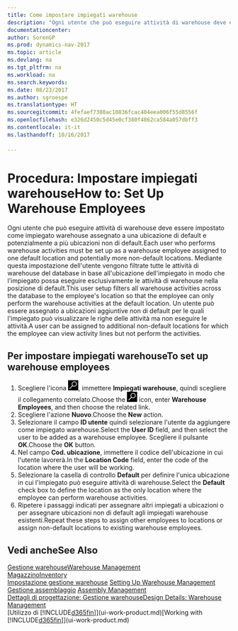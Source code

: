 ```yaml
---
title: Come impostare impiegati warehouse
description: "Ogni utente che può eseguire attività di warehouse deve essere impostato come impiegato warehouse assegnato a una ubicazione di default e potenzialmente a più ubicazioni non di default."
documentationcenter: 
author: SorenGP
ms.prod: dynamics-nav-2017
ms.topic: article
ms.devlang: na
ms.tgt_pltfrm: na
ms.workload: na
ms.search.keywords: 
ms.date: 08/23/2017
ms.author: sgroespe
ms.translationtype: HT
ms.sourcegitcommit: 4fefaef7380ac10836fcac404eea006f55d8556f
ms.openlocfilehash: e326d2450c5d45e0cf380f4862ca584a057dbff3
ms.contentlocale: it-it
ms.lasthandoff: 10/16/2017

---
```

# <a name="how-to-set-up-warehouse-employees"></a><span data-ttu-id="c6f74-103">Procedura: Impostare impiegati warehouse</span><span class="sxs-lookup"><span data-stu-id="c6f74-103">How to: Set Up Warehouse Employees</span></span>
<span data-ttu-id="c6f74-104">Ogni utente che può eseguire attività di warehouse deve essere impostato come impiegato warehouse assegnato a una ubicazione di default e potenzialmente a più ubicazioni non di default.</span><span class="sxs-lookup"><span data-stu-id="c6f74-104">Each user who performs warehouse activities must be set up as a warehouse employee assigned to one default location and potentially more non-default locations.</span></span> <span data-ttu-id="c6f74-105">Mediante questa impostazione dell'utente vengono filtrate tutte le attività di warehouse del database in base all'ubicazione dell'impiegato in modo che l'impiegato possa eseguire esclusivamente le attività di warehouse nella posizione di default.</span><span class="sxs-lookup"><span data-stu-id="c6f74-105">This user setup filters all warehouse activities across the database to the employee's location so that the employee can only perform the warehouse activities at the default location.</span></span> <span data-ttu-id="c6f74-106">Un utente può essere assegnato a ubicazioni aggiuntive non di default per le quali l'impiegato può visualizzare le righe delle attività ma non eseguire le attività.</span><span class="sxs-lookup"><span data-stu-id="c6f74-106">A user can be assigned to additional non-default locations for which the employee can view activity lines but not perform the activities.</span></span>

## <a name="to-set-up-warehouse-employees"></a><span data-ttu-id="c6f74-107">Per impostare impiegati warehouse</span><span class="sxs-lookup"><span data-stu-id="c6f74-107">To set up warehouse employees</span></span>  
1.  <span data-ttu-id="c6f74-108">Scegliere l'icona ![Cerca pagina o report](media/ui-search/search_small.png "Cerca pagina o report"), immettere **Impiegati warehouse**, quindi scegliere il collegamento correlato.</span><span class="sxs-lookup"><span data-stu-id="c6f74-108">Choose the ![Search for Page or Report](media/ui-search/search_small.png "Search for Page or Report icon") icon, enter **Warehouse Employees**, and then choose the related link.</span></span>  
2. <span data-ttu-id="c6f74-109">Scegliere l'azione **Nuovo**.</span><span class="sxs-lookup"><span data-stu-id="c6f74-109">Choose the **New** action.</span></span>  
3. <span data-ttu-id="c6f74-110">Selezionare il campo **ID utente** quindi selezionare l'utente da aggiungere come impiegato warehouse.</span><span class="sxs-lookup"><span data-stu-id="c6f74-110">Select the **User ID** field, and then select the user to be added as a warehouse employee.</span></span> <span data-ttu-id="c6f74-111">Scegliere il pulsante **OK**.</span><span class="sxs-lookup"><span data-stu-id="c6f74-111">Choose the **OK** button.</span></span>  
6.  <span data-ttu-id="c6f74-112">Nel campo **Cod. ubicazione**, immettere il codice dell'ubicazione in cui l'utente lavorerà.</span><span class="sxs-lookup"><span data-stu-id="c6f74-112">In the **Location Code** field, enter the code of the location where the user will be working.</span></span>  
7.  <span data-ttu-id="c6f74-113">Selezionare la casella di controllo **Default** per definire l'unica ubicazione in cui l'impiegato può eseguire attività di warehouse.</span><span class="sxs-lookup"><span data-stu-id="c6f74-113">Select the **Default** check box to define the location as the only location where the employee can perform warehouse activities.</span></span>  
8.  <span data-ttu-id="c6f74-114">Ripetere i passaggi indicati per assegnare altri impiegati a ubicazioni o per assegnare ubicazioni non di default agli impiegati warehouse esistenti.</span><span class="sxs-lookup"><span data-stu-id="c6f74-114">Repeat these steps to assign other employees to locations or assign non-default locations to existing warehouse employees.</span></span>  

## <a name="see-also"></a><span data-ttu-id="c6f74-115">Vedi anche</span><span class="sxs-lookup"><span data-stu-id="c6f74-115">See Also</span></span>  
[<span data-ttu-id="c6f74-116">Gestione warehouse</span><span class="sxs-lookup"><span data-stu-id="c6f74-116">Warehouse Management</span></span>](warehouse-manage-warehouse.md)  
[<span data-ttu-id="c6f74-117">Magazzino</span><span class="sxs-lookup"><span data-stu-id="c6f74-117">Inventory</span></span>](inventory-manage-inventory.md)  
<span data-ttu-id="c6f74-118">[Impostazione gestione warehouse](warehouse-setup-warehouse.md)   </span><span class="sxs-lookup"><span data-stu-id="c6f74-118">[Setting Up Warehouse Management](warehouse-setup-warehouse.md)   </span></span>  
<span data-ttu-id="c6f74-119">[Gestione assemblaggio](assembly-assemble-items.md)  </span><span class="sxs-lookup"><span data-stu-id="c6f74-119">[Assembly Management](assembly-assemble-items.md)  </span></span>  
[<span data-ttu-id="c6f74-120">Dettagli di progettazione: Gestione warehouse</span><span class="sxs-lookup"><span data-stu-id="c6f74-120">Design Details: Warehouse Management</span></span>](design-details-warehouse-management.md)  
<span data-ttu-id="c6f74-121">[Utilizzo di [!INCLUDE[d365fin](includes/d365fin_md.md)]](ui-work-product.md)</span><span class="sxs-lookup"><span data-stu-id="c6f74-121">[Working with [!INCLUDE[d365fin](includes/d365fin_md.md)]](ui-work-product.md)</span></span>  

